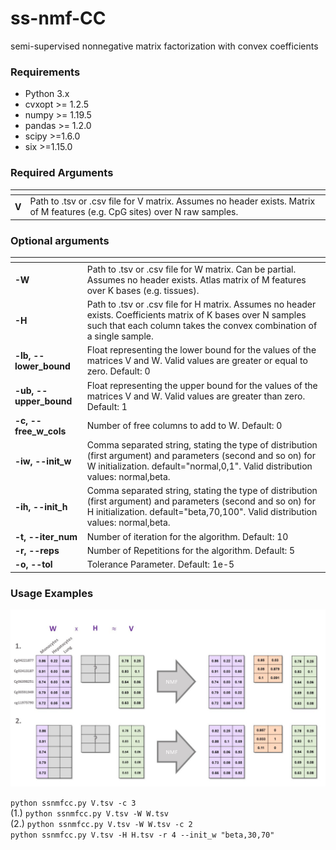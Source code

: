 # ss-nmf-CC
semi-supervised nonnegative matrix factorization with convex coefficients

### Requirements ###
* Python 3.x
* cvxopt >= 1.2.5
* numpy >= 1.19.5
* pandas >= 1.2.0
* scipy >=1.6.0
* six >=1.15.0 



### Required Arguments ###
| <!-- -->    | <!-- -->    |
------------- | -------------
**V**  | Path to .tsv or .csv file for V matrix. Assumes no header exists. Matrix of M features (e.g. CpG sites) over N raw samples.


### Optional arguments ###
| <!-- -->    | <!-- -->    |
------------- | -------------
**-W**  | Path to .tsv or .csv file for W matrix. Can be partial. Assumes no header exists. Atlas matrix of M features over K bases (e.g. tissues).
**-H**  | Path to .tsv or .csv file for H matrix. Assumes no header exists. Coefficients matrix of K bases over N samples such that each column takes the convex combination of a single sample.
**-lb, --lower_bound**  | Float representing the lower bound for the values of the matrices V and W. Valid values are greater or equal to zero. Default: 0
**-ub, --upper_bound**  | Float representing the upper bound for the values of the matrices V and W. Valid values are greater than zero. Default: 1
**-c, --free_w_cols**  | Number of free columns to add to W. Default: 0
**-iw, --init_w**  | Comma separated string, stating the type of distribution (first argument) and parameters (second and so on) for W initialization. default="normal,0,1". Valid distribution values: normal,beta.
**-ih, --init_h**  | Comma separated string, stating the type of distribution (first argument) and parameters (second and so on) for H initialization. default="beta,70,100". Valid distribution values: normal,beta.
**-t, --iter_num**  | Number of iteration for the algorithm. Default: 10
**-r, --reps**  | Number of Repetitions for the algorithm. Default: 5 
**-o, --tol**  | Tolerance Parameter. Default: 1e-5

### Usage Examples ###

![alt text](https://github.com/hadar545/ss-nmf-cc/blob/main/exapmle_vis.jpg?raw=true)


`python ssnmfcc.py V.tsv -c 3`\
(1.) `python ssnmfcc.py V.tsv -W W.tsv`\
(2.) `python ssnmfcc.py V.tsv -W W.tsv -c 2  `\
`python ssnmfcc.py V.tsv -H H.tsv -r 4 --init_w "beta,30,70"`

